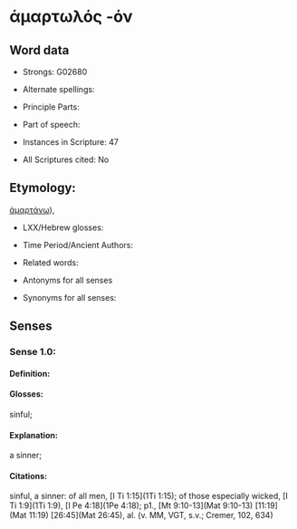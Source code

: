 # ἁμαρτωλός -όν

<!-- Status: S2=NeedsEdits -->
<!-- Lexica used for edits:   -->

## Word data

* Strongs: G02680

* Alternate spellings:



* Principle Parts: 


* Part of speech: 


* Instances in Scripture: 47

* All Scriptures cited: No

## Etymology: 

[ἁμαρτάνω]()),

* LXX/Hebrew glosses: 


* Time Period/Ancient Authors: 


* Related words: 

* Antonyms for all senses

* Synonyms for all senses: 


## Senses 


### Sense  1.0: 

#### Definition: 

#### Glosses: 

sinful; 

#### Explanation: 

a sinner; 

#### Citations: 

sinful, a sinner: of all men, [I Ti 1:15](1Ti 1:15); of those especially wicked, [I Ti 1:9](1Ti 1:9), [I Pe 4:18](1Pe 4:18); p1., [Mt 9:10-13](Mat 9:10-13) [11:19](Mat 11:19) [26:45](Mat 26:45), al. (v. MM, VGT, s.v.; Cremer, 102, 634) 
